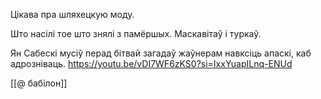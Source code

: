 
Цікава пра шляхецкую моду.

Што насілі тое што знялі з памёршых. Маскавітаў і туркаў.

Ян Сабескі мусіў перад бітвай загадаў жаўнерам навксіць апаскі, каб адрозніваць.
https://youtu.be/vDI7WF6zKS0?si=IxxYuapILnq-ENUd

[[@ бабілон]]